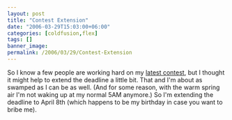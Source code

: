 ```yaml
---
layout: post
title: "Contest Extension"
date: "2006-03-29T15:03:00+06:00"
categories: [coldfusion,flex]
tags: []
banner_image: 
permalink: /2006/03/29/Contest-Extension
---
```


So I know a few people are working hard on my <a href="http://ray.camdenfamily.com/index.cfm/2006/2/22/Advanced-Contest-Announced">latest contest</a>, but I thought it might help to extend the deadline a little bit. That and I'm about as swamped as I can be as well. (And for some reason, with the warm spring air I'm not waking up at my normal 5AM anymore.) So I'm extending the deadline to April 8th (which happens to be my birthday in case you want to bribe me).
